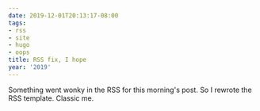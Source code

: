 ```yaml
---
date: 2019-12-01T20:13:17-08:00
tags:
- rss
- site
- hugo
- oops
title: RSS fix, I hope
year: '2019'
---
```


Something went wonky in the RSS for this morning's post.
So I rewrote the RSS template.
Classic me.
